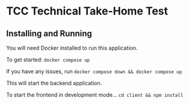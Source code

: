 # TCC Technical Take-Home Test

## Installing and Running

You will need Docker installed to run this application.

To get started:
```docker compose up```

If you have any issues, run ```docker compose down && docker compose up```

This will start the backend application.

To start the frontend in development mode...
```cd client && npm install```
